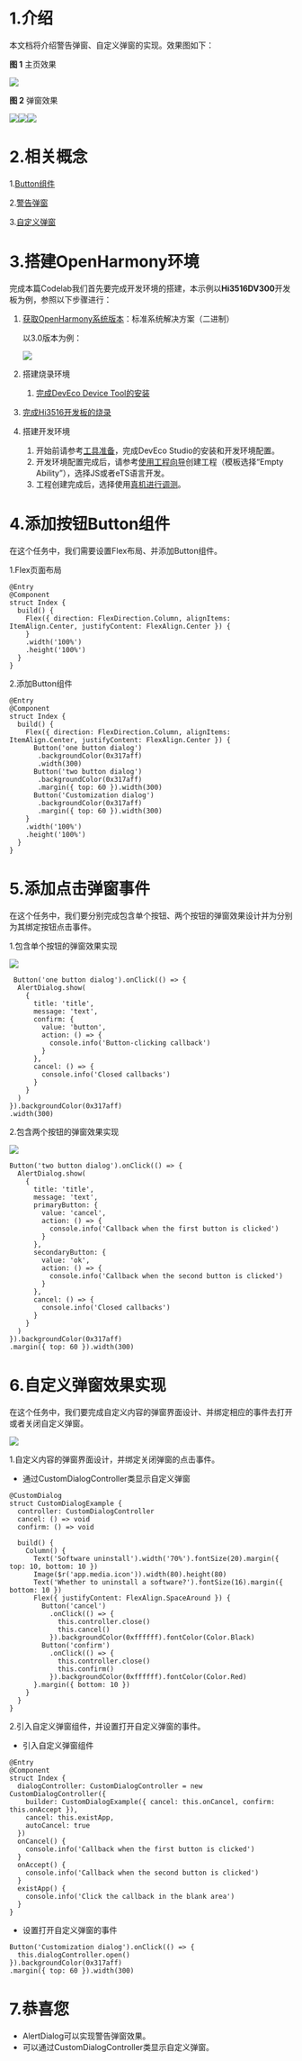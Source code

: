 # 1.介绍

本文档将介绍警告弹窗、自定义弹窗的实现。效果图如下：

**图 1**  主页效果<a name="fig36936213910"></a>  


![](figures/IMG_20211214_194906.jpg)

**图 2**  弹窗效果<a name="fig20465286404"></a>  


![](figures/IMG_20211214_194929.jpg)![](figures/IMG_20211214_194949.jpg)![](figures/IMG_20211214_195001.jpg)

# 2.相关概念

1.[Button组件](https://gitee.com/openharmony/docs/blob/master/zh-cn/application-dev/reference/arkui-js/js-components-basic-button.md)

2.[警告弹窗](https://gitee.com/openharmony/docs/blob/master/zh-cn/application-dev/reference/arkui-ts/ts-basic-components-button.md)

3.[自定义弹窗](https://gitee.com/openharmony/docs/blob/master/zh-cn/application-dev/reference/arkui-ts/ts-methods-custom-dialog-box.md)

# 3.搭建OpenHarmony环境

完成本篇Codelab我们首先要完成开发环境的搭建，本示例以**Hi3516DV300**开发板为例，参照以下步骤进行：

1. [获取OpenHarmony系统版本](https://gitee.com/openharmony/docs/blob/master/zh-cn/device-dev/get-code/sourcecode-acquire.md#%E8%8E%B7%E5%8F%96%E6%96%B9%E5%BC%8F3%E4%BB%8E%E9%95%9C%E5%83%8F%E7%AB%99%E7%82%B9%E8%8E%B7%E5%8F%96)：标准系统解决方案（二进制）

   以3.0版本为例：

   ![](figures/取版本.png)

2. 搭建烧录环境

   1.  [完成DevEco Device Tool的安装](https://gitee.com/openharmony/docs/blob/master/zh-cn/device-dev/quick-start/quickstart-ide-env--win.md)
2.  [完成Hi3516开发板的烧录](https://gitee.com/openharmony/docs/blob/master/zh-cn/device-dev/quick-start/quickstart-ide-3516-burn.md)
   
3. 搭建开发环境
   1. 开始前请参考[工具准备](https://gitee.com/openharmony/docs/blob/master/zh-cn/application-dev/quick-start/start-overview.md#%E5%B7%A5%E5%85%B7%E5%87%86%E5%A4%87)，完成DevEco Studio的安装和开发环境配置。
   2. 开发环境配置完成后，请参考[使用工程向导](https://gitee.com/openharmony/docs/blob/master/zh-cn/application-dev/quick-start/start-with-ets-fa.md#%E5%88%9B%E5%BB%BAets%E5%B7%A5%E7%A8%8B)创建工程（模板选择“Empty Ability”），选择JS或者eTS语言开发。
   3. 工程创建完成后，选择使用[真机进行调测](https://gitee.com/openharmony/docs/blob/master/zh-cn/application-dev/quick-start/start-with-ets-fa.md#%E4%BD%BF%E7%94%A8%E7%9C%9F%E6%9C%BA%E8%BF%90%E8%A1%8C%E5%BA%94%E7%94%A8)。

# 4.添加按钮Button组件

在这个任务中，我们需要设置Flex布局、并添加Button组件。

1.Flex页面布局

```
@Entry
@Component
struct Index {
  build() {
    Flex({ direction: FlexDirection.Column, alignItems: ItemAlign.Center, justifyContent: FlexAlign.Center }) {
    }
    .width('100%')
    .height('100%')
  }
}
```

2.添加Button组件

```
@Entry
@Component
struct Index {
  build() {
    Flex({ direction: FlexDirection.Column, alignItems: ItemAlign.Center, justifyContent: FlexAlign.Center }) {
      Button('one button dialog')
       .backgroundColor(0x317aff)
       .width(300)
      Button('two button dialog')
       .backgroundColor(0x317aff)
       .margin({ top: 60 }).width(300)
      Button('Customization dialog')
       .backgroundColor(0x317aff)
       .margin({ top: 60 }).width(300)
    }
    .width('100%')
    .height('100%')
  }
}
```

# 5.添加点击弹窗事件

在这个任务中，我们要分别完成包含单个按钮、两个按钮的弹窗效果设计并为分别为其绑定按钮点击事件。

1.包含单个按钮的弹窗效果实现

![](figures/IMG_20211214_194929-0.jpg)

```
 Button('one button dialog').onClick(() => {
  AlertDialog.show(
	{
	  title: 'title',
	  message: 'text',
	  confirm: {
		value: 'button',
		action: () => {
		  console.info('Button-clicking callback')
		}
	  },
	  cancel: () => {
		console.info('Closed callbacks')
	  }
	}
  )
}).backgroundColor(0x317aff)
.width(300)
```

2.包含两个按钮的弹窗效果实现

![](figures/IMG_20211214_194949-1.jpg)

```
Button('two button dialog').onClick(() => {
  AlertDialog.show(
	{
	  title: 'title',
	  message: 'text',
	  primaryButton: {
		value: 'cancel',
		action: () => {
		  console.info('Callback when the first button is clicked')
		}
	  },
	  secondaryButton: {
		value: 'ok',
		action: () => {
		  console.info('Callback when the second button is clicked')
		}
	  },
	  cancel: () => {
		console.info('Closed callbacks')
	  }
	}
  )
}).backgroundColor(0x317aff)
.margin({ top: 60 }).width(300)
```

# 6.自定义弹窗效果实现

在这个任务中，我们要完成自定义内容的弹窗界面设计、并绑定相应的事件去打开或者关闭自定义弹窗。

![](figures/IMG_20211214_195001-2.jpg)

1.自定义内容的弹窗界面设计，并绑定关闭弹窗的点击事件。

-   通过CustomDialogController类显示自定义弹窗

```
@CustomDialog
struct CustomDialogExample {
  controller: CustomDialogController
  cancel: () => void
  confirm: () => void

  build() {
    Column() {
      Text('Software uninstall').width('70%').fontSize(20).margin({ top: 10, bottom: 10 })
      Image($r('app.media.icon')).width(80).height(80)
      Text('Whether to uninstall a software?').fontSize(16).margin({ bottom: 10 })
      Flex({ justifyContent: FlexAlign.SpaceAround }) {
        Button('cancel')
          .onClick(() => {
            this.controller.close()
            this.cancel()
          }).backgroundColor(0xffffff).fontColor(Color.Black)
        Button('confirm')
          .onClick(() => {
            this.controller.close()
            this.confirm()
          }).backgroundColor(0xffffff).fontColor(Color.Red)
      }.margin({ bottom: 10 })
    }
  }
}
```

2.引入自定义弹窗组件，并设置打开自定义弹窗的事件。

-   引入自定义弹窗组件

```
@Entry
@Component
struct Index {
  dialogController: CustomDialogController = new CustomDialogController({
    builder: CustomDialogExample({ cancel: this.onCancel, confirm: this.onAccept }),
    cancel: this.existApp,
    autoCancel: true
  })
  onCancel() {
    console.info('Callback when the first button is clicked')
  }
  onAccept() {
    console.info('Callback when the second button is clicked')
  }
  existApp() {
    console.info('Click the callback in the blank area')
  }
}

```

-   设置打开自定义弹窗的事件

```
Button('Customization dialog').onClick(() => {
  this.dialogController.open()
}).backgroundColor(0x317aff)
.margin({ top: 60 }).width(300)
```

# 7.恭喜您

-   AlertDialog可以实现警告弹窗效果。
-   可以通过CustomDialogController类显示自定义弹窗。